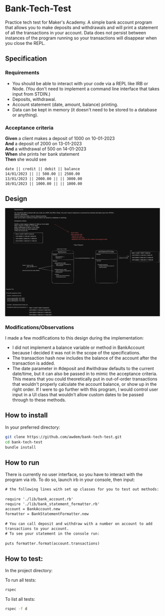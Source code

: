 # Bank-Tech-Test

Practice tech test for Maker's Academy. A simple bank account program that allows you to make deposits and withdrawals and will print a statement of all the transactions in your account.
Data does not persist between instances of the program running so your transactions will disappear when you close the REPL.

## Specification

### Requirements

* You should be able to interact with your code via a REPL like IRB or Node.  (You don't need to implement a command line interface that takes input from STDIN.)
* Deposits, withdrawal.
* Account statement (date, amount, balance) printing.
* Data can be kept in memory (it doesn't need to be stored to a database or anything).

### Acceptance criteria

**Given** a client makes a deposit of 1000 on 10-01-2023  
**And** a deposit of 2000 on 13-01-2023  
**And** a withdrawal of 500 on 14-01-2023  
**When** she prints her bank statement  
**Then** she would see

```
date || credit || debit || balance
14/01/2023 || || 500.00 || 2500.00
13/01/2023 || 2000.00 || || 3000.00
10/01/2023 || 1000.00 || || 1000.00
```

## Design

![Design Doc](design/class_design.png)

### Modifications/Observations

I made a few modifications to this design during the implementation:

- I did not implement a balance variable or method in BankAccount because I decided it was not in the scope of the specifications.
- The transaction hash now includes the balance of the account after the transaction is added.
- The date parameter in #deposit and #withdraw defaults to the current date/time, but it can also be passed in to mimic the acceptance criteria. This means
  that you could theoretically put in out-of-order transactions that wouldn't properly calculate the account balance, or show up in the right order. If I were to go further with this program, I would control
  user input in a UI class that wouldn't allow custom dates to be passed through to these methods. 

## How to install

In your preferred directory:

```zsh
git clone https://github.com/awdem/bank-tech-test.git
cd bank-tech-test
bundle install
```
## How to run

There is currently no user interface, so you have to interact with the program via irb. To do so, launch irb in your console, then input:

```irb
# the following lines with set up classes for you to test out methods:

require './lib/bank_account.rb'
require './lib/bank_statement_formatter.rb'
account = BankAccount.new
formatter = BankStatementFormatter.new

# You can call deposit and withdraw with a number on account to add transactions to your account.
# To see your statement in the console run:

puts formatter.format(account.transactions) 
```
## How to test:

In the project directory:

To run all tests:
```zsh
rspec
```
To list all tests:
```zsh
rspec -f d
```